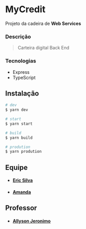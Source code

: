 # MyCredit
Projeto da cadeira de **Web Services**

### Descrição

> Carteira digital
> Back End

### Tecnologias 

* Express
* TypeScript

## Instalação

``` bash
# dev
$ yarn dev
````  
````bash
# start
$ yarn start
````  
````bash
# build
$ yarn build
````

```` bash
# prodution
$ yarn prodution
````

## Equipe

* #### [Eric Silva](https://github.com/eric218110/)
* #### [Amanda](https://github.com/AmandaLigia08)

## Professor

* #### [Allyson Jeronimo](https://github.com/allysonjeronimo)
